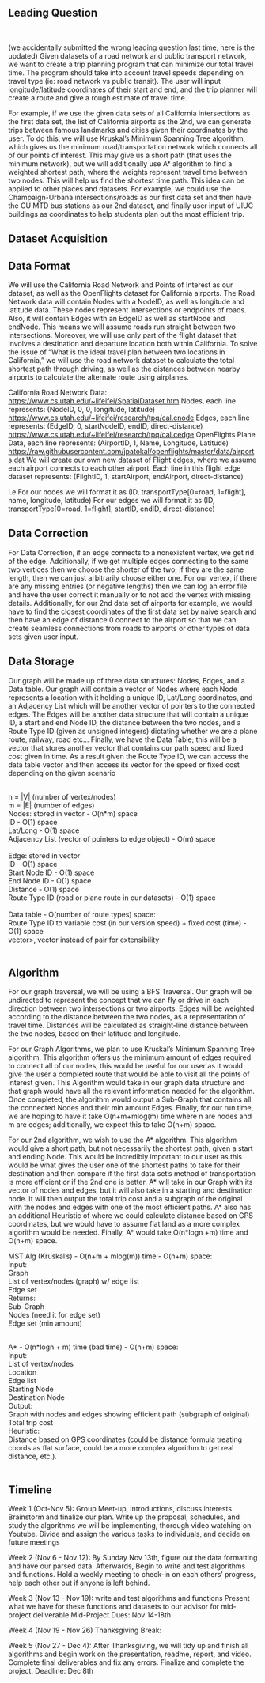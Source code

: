 ## Leading Question 
<br>

(we accidentally submitted the wrong leading question last time, here is the updated)
Given datasets of a road network and public transport network, we want to create a trip planning program that can minimize our total travel time. The program should take into account travel speeds depending on travel type (ie: road network vs public transit). The user will input longitude/latitude coordinates of their start and end, and the trip planner will create a route and give a rough estimate of travel time.

For example, if we use the given data sets of all California intersections as the first data set, the list of California airports as the 2nd, we can generate trips between famous landmarks and cities given their coordinates by the user. To do this, we will use Kruskal’s Minimum Spanning Tree algorithm, which gives us the minimum road/transportation network which connects all of our points of interest. This may give us a short path (that uses the minimum network), but we will additionally use A* algorithm to find a weighted shortest path, where the weights represent travel time between two nodes. This will help us find the shortest time path. This idea can be applied to other places and datasets. For example, we could use the Champaign-Urbana intersections/roads as our first data set and then have the CU MTD bus stations as our 2nd dataset, and finally user input of UIUC buildings as coordinates to help students plan out the most efficient trip. 

## Dataset Acquisition

## Data Format

We will use the California Road Network and Points of Interest as our dataset, as well as the OpenFlights dataset for California airports. The Road Network data will contain Nodes with a NodeID, as well as longitude and latitude data. These nodes represent intersections or endpoints of roads. Also, it will contain Edges with an EdgeID as well as startNode and endNode. This means we will assume roads run straight between two intersections. Moreover, we will use only part of the flight dataset that involves a destination and departure location both within California. To solve the issue of “What is the ideal travel plan between two locations in California,” we will use the road network dataset to calculate the total shortest path through driving, as well as the distances between nearby airports to calculate the alternate route using airplanes. 

California Road Network Data: 
https://www.cs.utah.edu/~lifeifei/SpatialDataset.htm
Nodes, each line represents: (NodeID, 0, 0, longitude, latitude) 
https://www.cs.utah.edu/~lifeifei/research/tpq/cal.cnode
Edges, each line represents: (EdgeID, 0, startNodeID, endID, direct-distance)
https://www.cs.utah.edu/~lifeifei/research/tpq/cal.cedge
OpenFlights Plane Data, each line represents: (AirportID, 1, Name, Longitude, Latitude)
https://raw.githubusercontent.com/jpatokal/openflights/master/data/airports.dat
We will create our own new dataset of Flight edges, where we assume each airport connects to each other airport. Each line in this flight edge dataset represents: (FlightID, 1, startAirport, endAirport, direct-distance)

i.e For our nodes we will format it as (ID, transportType[0=road, 1=flight], name, longitude, latitude)
For our edges we will format it as (ID, transportType[0=road, 1=flight], startID, endID, direct-distance)


## Data Correction

For Data Correction, if an edge connects to a nonexistent vertex, we get rid of the edge. Additionally, if we get multiple edges connecting to the same two vertices then we choose the shorter of the two; if they are the same length, then we can just arbitrarily choose either one. For our vertex, if there are any missing entries (or negative lengths) then we can log an error file and have the user correct it manually or to not add the vertex with missing details. Additionally, for our 2nd data set of airports for example, we would have to find the closest coordinates of the first data set by naive search and then have an edge of distance 0 connect to the airport so that we can create seamless connections from roads to airports or other types of data sets given user input. 

## Data Storage

Our graph will be made up of three data structures: Nodes, Edges, and a Data table. Our graph will contain a vector of Nodes where each Node represents a location with it holding a unique ID, Lat/Long coordinates, and an Adjacency List which will be another vector of pointers to the connected edges. The Edges will be another data structure that will contain a unique ID, a start and end Node ID, the distance between the two nodes, and a Route Type ID (given as unsigned integers) dictating whether we are a plane route, railway, road etc… Finally, we have the Data Table; this will be a vector that stores another vector that contains our path speed and fixed cost given in time. As a result given the Route Type ID, we can access the data table vector and then access its vector for the speed or fixed cost depending on the given scenario

<br>
n = |V| (number of vertex/nodes)<br>
m = |E| (number of edges)
<br>
Nodes: stored in vector - O(n*m) space <br>
ID - O(1) space <br>
Lat/Long - O(1) space <br>
Adjacency List (vector of pointers to edge object) - O(m) space <br>
<br> 
Edge: stored in vector<br> 
ID - O(1) space <br>
Start Node ID - O(1) space <br>
End Node ID - O(1) space <br>
Distance - O(1) space <br>
Route Type ID (road or plane route in our datasets) - O(1) space <br>
<br>
Data table - O(number of route types) space:<br>
Route Type ID to variable cost (in our version speed) + fixed cost (time) - O(1) space<br>
vector<std::vector<int/double>>, vector instead of pair for extensibility<br>
<br>

## Algorithm 

For our graph traversal, we will be using a BFS Traversal. Our graph will be undirected to represent the concept that we can fly or drive in each direction between two intersections or two airports. Edges will be weighted according to the distance between the two nodes, as a representation of travel time. Distances will be calculated as straight-line distance between the two nodes, based on their latitude and longitude.

For our Graph Algorithms, we plan to use Kruskal’s Minimum Spanning Tree algorithm. This algorithm offers us the minimum amount of edges required to connect all of our nodes, this would be useful for our user as it would give the user a completed route that would be able to visit all the points of interest given. This Algorithm would take in our graph data structure and that graph would have all the relevant information needed for the algorithm. Once completed, the algorithm would output a Sub-Graph that contains all the connected Nodes and their min amount Edges. Finally, for our run time, we are hoping to have it take O(n+m+mlog(m) time where n are nodes and m are edges; additionally, we expect this to take O(n+m) space. 

For our 2nd algorithm, we wish to use the A* algorithm. This algorithm would give a short path, but not necessarily the shortest path, given a start and ending Node. This would be incredibly important to our user as this would be what gives the user one of the shortest paths to take for their destination and then compare if the first data set’s method of transportation is more efficient or if the 2nd one is better. A* will take in our Graph with its vector of nodes and edges, but it will also take in a starting and destination node. It will then output the total trip cost and a subgraph of the original with the nodes and edges with one of the most efficient paths. A* also has an additional Heuristic of where we could calculate distance based on GPS coordinates, but we would have to assume flat land as a more complex algorithm would be needed. Finally, A* would take O(n*logn +m) time and O(n+m) space. 


MST Alg (Kruskal’s) - O(n+m + mlog(m)) time - O(n+m) space:<br>
Input:<br>
Graph<br>
List of vertex/nodes (graph) w/ edge list<br>
Edge set<br>
Returns:<br>
Sub-Graph<br>
Nodes (need it for edge set)<br>
Edge set (min amount)<br>

<br>
A* - O(n*logn + m) time (bad time) - O(n+m) space:<br>
Input:<br>
List of vertex/nodes<br>
Location<br>
Edge list<br>
Starting Node<br>
Destination Node<br>
Output:<br>
Graph with nodes and edges showing efficient path (subgraph of original)<br>
Total trip cost<br>
Heuristic:<br>
Distance based on GPS coordinates (could be distance formula treating coords as flat surface, could be a more complex algorithm to get real distance, etc.).<br>
<br>

## Timeline

Week 1 (Oct-Nov 5): 
Group Meet-up, introductions, discuss interests
Brainstorm and finalize our plan. Write up the proposal, schedules, and study the algorithms we will be implementing, thorough video watching on Youtube. 
Divide and assign the various tasks to individuals, and decide on future meetings

Week 2 (Nov 6 - Nov 12): 
By Sunday Nov 13th, figure out the data formatting and have our parsed data.
Afterwards, Begin to write and test algorithms and functions. 
Hold a weekly	meeting to check-in on each others’ progress, help each other out if anyone is left behind.

Week 3 (Nov 13 - Nov 19): 
write and test algorithms and functions
Present what we have for these functions and datasets to our advisor for mid-project deliverable
Mid-Project Dues: Nov 14-18th

Week 4 (Nov 19 - Nov 26) Thanksgiving Break: 

Week 5 (Nov 27 - Dec 4): 
After Thanksgiving, we will tidy up and finish all algorithms and begin work on the presentation, readme, report, and video.
Complete final deliverables and fix any errors. Finalize and complete the project.
Deadline: Dec 8th
